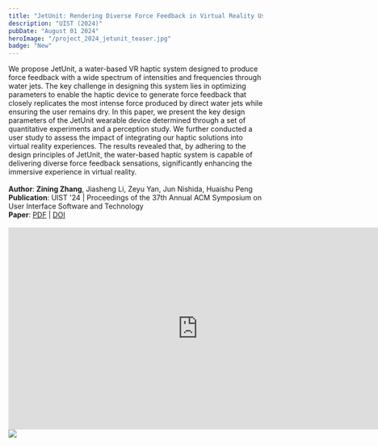 ```yaml
---
title: "JetUnit: Rendering Diverse Force Feedback in Virtual Reality Using Water Jets"
description: "UIST (2024)"
pubDate: "August 01 2024"
heroImage: "/project_2024_jetunit_teaser.jpg"
badge: "New"
---
```


<div class="py-2">
    <text class="text-lg">
        We propose JetUnit, a water-based VR haptic system designed to produce force feedback with a wide spectrum of intensities and frequencies through water jets. The key challenge in designing this system lies in optimizing parameters to enable the haptic device to generate force feedback that closely replicates the most intense force produced by direct water jets while ensuring the user remains dry. In this paper, we present the key design parameters of the JetUnit wearable device determined through a set of quantitative experiments and a perception study. We further conducted a user study to assess the impact of integrating our haptic solutions into virtual reality experiences. The results revealed that, by adhering to the design principles of JetUnit, the water-based haptic system is capable of delivering diverse force feedback sensations, significantly enhancing the immersive experience in virtual reality.</br>  
        </br>
        <b>Author</b>: <b>Zining Zhang</b>, Jiasheng Li, Zeyu Yan, Jun Nishida, Huaishu Peng</br>
        <b>Publication</b>: UIST '24 | Proceedings of the 37th Annual ACM Symposium on User Interface Software and Technology</br>
        <b>Paper</b>: <a href="" target="_blank"><u>PDF</u></a> | <a href="https://doi.org/10.1145/3654777.3676440" target="_blank"><u>DOI</u></a></br>
        </br>
    </text>   
    <div>
        <iframe width="750" height="400" src="https://www.youtube.com/embed/ES31QBIXrLQ?si=fCxJAS8y0pCBOk_r" frameborder="0" allow="accelerometer; autoplay; clipboard-write; encrypted-media; gyroscope; picture-in-picture" allowfullscreen></iframe>
    </div>
</div>
<Image class="text-img" format="webp" width={300} height={300} src="/project_2024_jetunit_fig.jpg"/>

